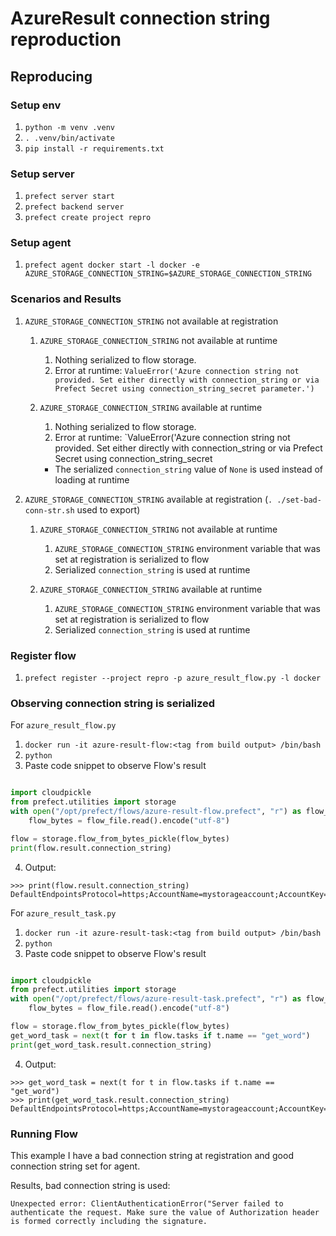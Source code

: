 # AzureResult connection string reproduction

## Reproducing

### Setup env

1. `python -m venv .venv`
2. `. .venv/bin/activate`
3. `pip install -r requirements.txt`

### Setup server

1. `prefect server start`
2. `prefect backend server`
3. `prefect create project repro`

### Setup agent

1. `prefect agent docker start -l docker -e AZURE_STORAGE_CONNECTION_STRING=$AZURE_STORAGE_CONNECTION_STRING`

### Scenarios and Results

1. `AZURE_STORAGE_CONNECTION_STRING` not available at registration
   1. `AZURE_STORAGE_CONNECTION_STRING` not available at runtime
      1. Nothing serialized to flow storage.
      2. Error at runtime: `ValueError('Azure connection string not provided. Set either directly with connection_string or via Prefect Secret using connection_string_secret parameter.')`

   2. `AZURE_STORAGE_CONNECTION_STRING` available at runtime
      1. Nothing serialized to flow storage.
      2. Error at runtime: `ValueError('Azure connection string not provided. Set either directly with connection_string or via Prefect Secret using connection_string_secret
        - The serialized `connection_string` value of `None` is used instead of loading at runtime

2. `AZURE_STORAGE_CONNECTION_STRING` available at registration (`. ./set-bad-conn-str.sh` used to export)
   1. `AZURE_STORAGE_CONNECTION_STRING` not available at runtime
      1. `AZURE_STORAGE_CONNECTION_STRING` environment variable that was set at registration is serialized to flow
      2. Serialized `connection_string` is used at runtime

   2. `AZURE_STORAGE_CONNECTION_STRING` available at runtime
      1. `AZURE_STORAGE_CONNECTION_STRING` environment variable that was set at registration is serialized to flow
      2. Serialized `connection_string` is used at runtime

### Register flow

1. `prefect register --project repro -p azure_result_flow.py -l docker`

### Observing connection string is serialized

For `azure_result_flow.py`

1.  `docker run -it azure-result-flow:<tag from build output> /bin/bash`
2.  `python`
3.  Paste code snippet to observe Flow's result
```python

import cloudpickle
from prefect.utilities import storage
with open("/opt/prefect/flows/azure-result-flow.prefect", "r") as flow_file:
    flow_bytes = flow_file.read().encode("utf-8")

flow = storage.flow_from_bytes_pickle(flow_bytes)
print(flow.result.connection_string)

```

4. Output:
```
>>> print(flow.result.connection_string)
DefaultEndpointsProtocol=https;AccountName=mystorageaccount;AccountKey=mystoragekey
```

For `azure_result_task.py`

1.  `docker run -it azure-result-task:<tag from build output> /bin/bash`
2.  `python`
3.  Paste code snippet to observe Flow's result
```python

import cloudpickle
from prefect.utilities import storage
with open("/opt/prefect/flows/azure-result-task.prefect", "r") as flow_file:
    flow_bytes = flow_file.read().encode("utf-8")

flow = storage.flow_from_bytes_pickle(flow_bytes)
get_word_task = next(t for t in flow.tasks if t.name == "get_word")
print(get_word_task.result.connection_string)


```

4. Output:
```
>>> get_word_task = next(t for t in flow.tasks if t.name == "get_word")
>>> print(get_word_task.result.connection_string)
DefaultEndpointsProtocol=https;AccountName=mystorageaccount;AccountKey=mystoragekey
```

### Running Flow

This example I have a bad connection string at registration and good connection string set for agent.

Results, bad connection string is used:

```
Unexpected error: ClientAuthenticationError("Server failed to authenticate the request. Make sure the value of Authorization header is formed correctly including the signature.
```
